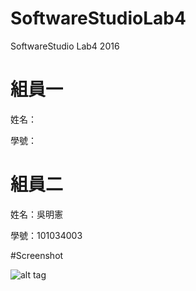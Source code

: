 # SoftwareStudioLab4
SoftwareStudio Lab4 2016

# 組員一

姓名：

學號：

# 組員二

姓名：吳明憲	

學號：101034003

#Screenshot

![alt tag](/csc.png)